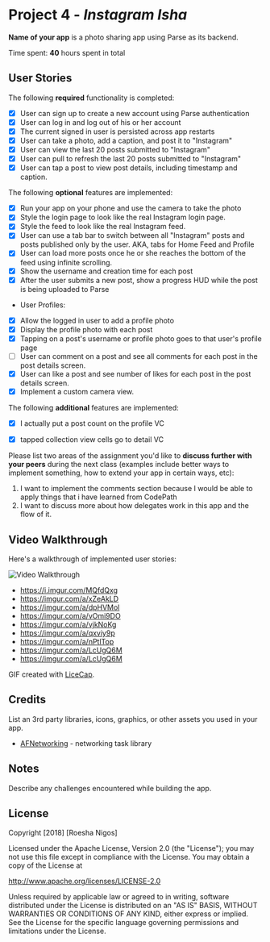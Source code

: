
# Project 4 - *Instagram Isha*

**Name of your app** is a photo sharing app using Parse as its backend.

Time spent: **40** hours spent in total

## User Stories

The following **required** functionality is completed:

- [X] User can sign up to create a new account using Parse authentication
- [X] User can log in and log out of his or her account
- [X] The current signed in user is persisted across app restarts
- [X] User can take a photo, add a caption, and post it to "Instagram"
- [X] User can view the last 20 posts submitted to "Instagram"
- [X] User can pull to refresh the last 20 posts submitted to "Instagram"
- [X] User can tap a post to view post details, including timestamp and caption.

The following **optional** features are implemented:

- [X] Run your app on your phone and use the camera to take the photo
- [X] Style the login page to look like the real Instagram login page.
- [X] Style the feed to look like the real Instagram feed.
- [X] User can use a tab bar to switch between all "Instagram" posts and posts published only by the user. AKA, tabs for Home Feed and Profile
- [X] User can load more posts once he or she reaches the bottom of the feed using infinite scrolling.
- [X] Show the username and creation time for each post
- [X] After the user submits a new post, show a progress HUD while the post is being uploaded to Parse
- User Profiles:
- [X] Allow the logged in user to add a profile photo
- [X] Display the profile photo with each post
- [X] Tapping on a post's username or profile photo goes to that user's profile page
- [ ] User can comment on a post and see all comments for each post in the post details screen.
- [X] User can like a post and see number of likes for each post in the post details screen.
- [X] Implement a custom camera view.

The following **additional** features are implemented:

- [X] I actually put a post count on the profile VC
- [X] tapped collection view cells go to detail VC


Please list two areas of the assignment you'd like to **discuss further with your peers** during the next class (examples include better ways to implement something, how to extend your app in certain ways, etc):

1. I want to implement the comments section because I would be able to apply things that i have learned from CodePath
2. I want to discuss more about how delegates work in this app and the flow of it.

## Video Walkthrough

Here's a walkthrough of implemented user stories:

<img src='http://i.imgur.com/link/to/your/gif/file.gif' title='Video Walkthrough' width='' alt='Video Walkthrough' />

- https://i.imgur.com/MQfdQxg
- https://imgur.com/a/xZeAkLD
- https://imgur.com/a/dpHVMol
- https://imgur.com/a/vOmi9DO
- https://imgur.com/a/vjkNoKg
- https://imgur.com/a/qxviy9p
- https://imgur.com/a/nPtlTop
- https://imgur.com/a/LcUgQ6M
- https://imgur.com/a/LcUgQ6M




GIF created with [LiceCap](http://www.cockos.com/licecap/).

## Credits

List an 3rd party libraries, icons, graphics, or other assets you used in your app.

- [AFNetworking](https://github.com/AFNetworking/AFNetworking) - networking task library


## Notes

Describe any challenges encountered while building the app.

## License

Copyright [2018] [Roesha Nigos]

Licensed under the Apache License, Version 2.0 (the "License");
you may not use this file except in compliance with the License.
You may obtain a copy of the License at

http://www.apache.org/licenses/LICENSE-2.0

Unless required by applicable law or agreed to in writing, software
distributed under the License is distributed on an "AS IS" BASIS,
WITHOUT WARRANTIES OR CONDITIONS OF ANY KIND, either express or implied.
See the License for the specific language governing permissions and
limitations under the License.
